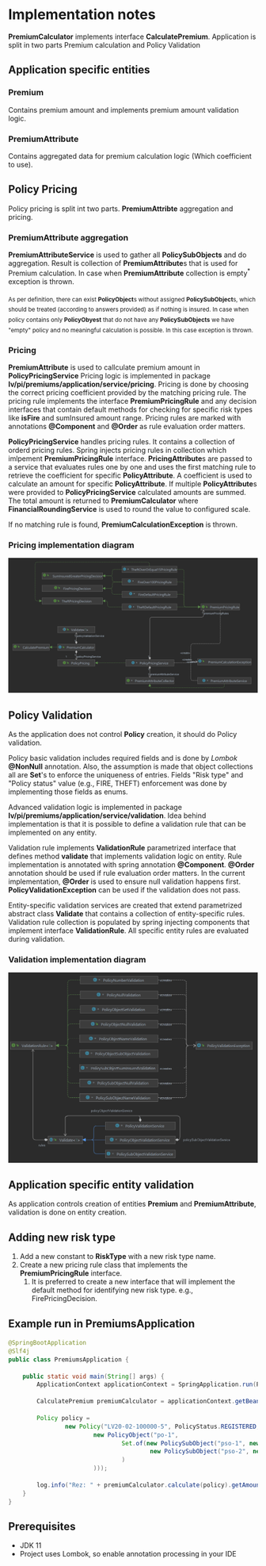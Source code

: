 # Implementation notes
**PremiumCalculator** implements interface **CalculatePremium**.
Application is split in two parts Premium calculation and Policy Validation

## Application specific entities
### Premium
Contains premium amount and implements premium amount validation logic.
### PremiumAttribute
Contains aggregated data for premium calculation logic (Which coefficient to use).

## Policy Pricing
Policy pricing is split int two parts. **PremiumAttribte** aggregation and pricing.
### PremiumAttribute aggregation
**PremiumAttributeService** is used to gather all **PolicySubObjects** and do aggregation. Result is collection of **PremiumAttribute**s
that is used for Premium calculation. In case when **PremiumAttribute** collection is empty<sup>*</sup> exception is thrown.

<sub>As per definition, there can exist **PolicyObject**s without assigned **PolicySubObject**s, which should be treated
(according to answers provided) as if nothing is insured. In case when policy contains only **PolicyObyest** that do not have any **PolicySubObjects** we have "empty" policy and no meaningful calculation is possible. In this case exception is thrown.</sub>

### Pricing
**PremiumAttribute** is used to callculate premium amount in **PolicyPricingService**
Pricing logic is implemented in package **lv/pi/premiums/application/service/pricing**.
Pricing is done by choosing the correct pricing coefficient provided by the matching pricing rule. The pricing rule implements the interface
**PremiumPricingRule** and any decision interfaces that contain default methods for checking for specific risk types like **isFire** and
sumInsured amount range. Pricing rules are marked with annotations **@Component** and **@Order** as rule evaluation order matters.

**PolicyPricingService** handles pricing rules. It contains a collection of orderd pricing rules. Spring injects pricing rules in collection which imlpement **PremiumPricingRule** interface.
**PricingAttribute**s are passed to a service that evaluates rules one by one and uses the first matching rule to retrieve the coefficient
for specific **PolicyAttribute**. A coefficient is used to calculate an amount for specific **PolicyAttribute**. If multiple
**PolicyAttribute**s were provided to **PolicyPricingService** calculated amounts are summed. The total amount is returned to **PremiumCalculator** where **FinancialRoundingService** is used to round the value to configured scale.

If no matching rule is found, **PremiumCalculationException** is thrown.

### Pricing implementation diagram
![class diagram](premium_calc.PNG)

## Policy Validation
As the application does not control **Policy** creation, it should do Policy validation.

Policy basic validation includes required fields and is done by _Lombok_ **@NonNull** annotation. Also, the assumption is made that
object collections all are **Set**'s to enforce the uniqueness of entries. Fields "Risk type" and "Policy status" value (e.g., FIRE, THEFT)
enforcement was done by implementing those fields as enums.

Advanced validation logic is implemented in package **lv/pi/premiums/application/service/validation**. Idea behind
implementation is that it is possible to define a validation rule that can be implemented on any entity.

Validation rule implements **ValidationRule** parametrized interface that defines method **validate** that implements validation
logic on entity. Rule implementation is annotated with spring annotation **@Component**. **@Order** annotation
should be used if rule evaluation order matters. In the current implementation, **@Order** is used to ensure null validation happens first. **PolicyValidationException** can be used if the validation does not pass.

Entity-specific validation services are created that extend parametrized abstract class **Validate** that contains
a collection of entity-specific rules. Validation rule collection is populated by spring injecting components that implement
interface **ValidationRule**. All specific entity rules are evaluated during validation.

### Validation implementation diagram
![class diagram](validation.PNG)

## Application specific entity validation
As application controls creation of entities **Premium** and **PremiumAttribute**, validation is done on entity creation.

## Adding new risk type
1. Add a new constant to **RiskType** with a new risk type name.
2. Create a new pricing rule class that implements the **PremiumPricingRule** interface.
    1. It is preferred to create a new interface that will implement the default method for identifying new risk type. e.g., FirePricingDecision.

## Example run in **PremiumsApplication**
```java
@SpringBootApplication
@Slf4j
public class PremiumsApplication {

    public static void main(String[] args) {
        ApplicationContext applicationContext = SpringApplication.run(PremiumsApplication.class, args);

        CalculatePremium premiumCalculator = applicationContext.getBean(CalculatePremium.class);

        Policy policy =
                new Policy("LV20-02-100000-5", PolicyStatus.REGISTERED, Set.of(
                        new PolicyObject("po-1",
                                Set.of(new PolicySubObject("pso-1", new BigDecimal("500"), RiskType.FIRE),
                                        new PolicySubObject("pso-2", new BigDecimal("102.51"), RiskType.THEFT)
                                )
                        )));

        log.info("Rez: " + premiumCalculator.calculate(policy).getAmount());
    }
}
```

## Prerequisites
* JDK 11
* Project uses Lombok, so enable annotation processing in your IDE